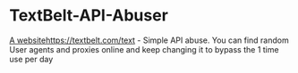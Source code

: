 # TextBelt-API-Abuser

[A website](https://textbelt.com/)https://textbelt.com/text - Simple API abuse. You can find random User agents and proxies online and keep changing it to bypass the 1 time use per day

